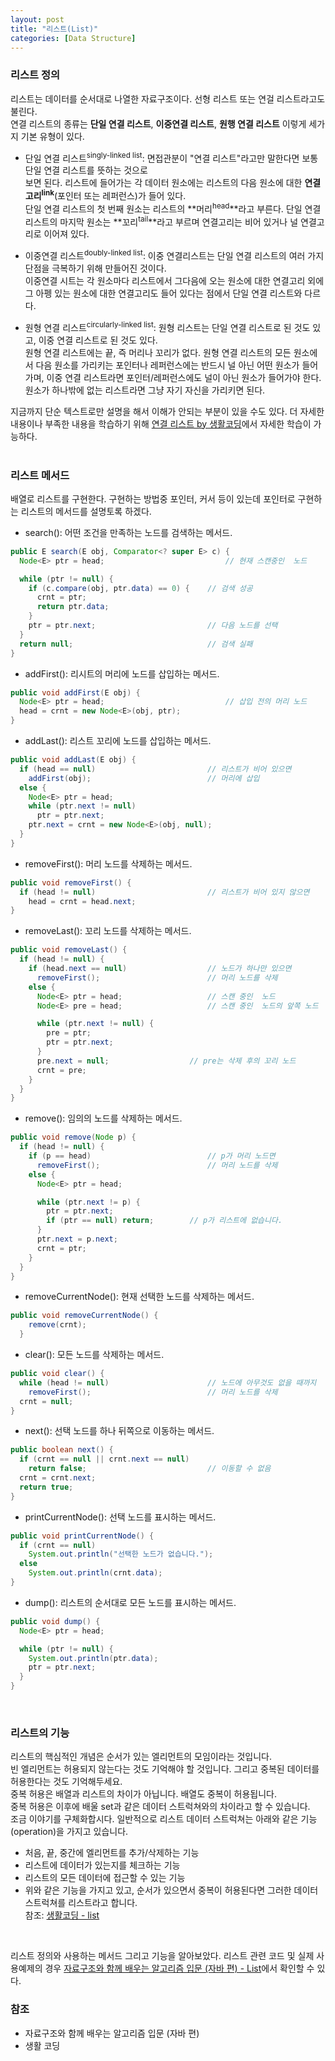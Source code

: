 ```yaml
---
layout: post
title: "리스트(List)"
categories: [Data Structure]
---
```


### 리스트 정의

리스트는 데이터를 순서대로 나열한 자료구조이다. 선형 리스트 또는 연걸 리스트라고도 불린다.   
연결 리스트의 종류는 **단일 연결 리스트**, **이중연결 리스트**, **원행 연결 리스트** 이렇게 세가지 기본 유형이 있다.   

- 단일 연결 리스트<sup>singly-linked list</sup>: 면접관분이 "연결 리스트"라고만 말한다면 보통 단일 연결 리스트를 뜻하는 것으로   
보면 된다. 리스트에 들어가는 각 데이터 원소에는 리스트의 다음 원소에 대한 **연결고리<sup>link</sup>**(포인터 또는 레퍼런스)가 들어 있다.   
단일 연결 리스트의 첫 번째 원소는 리스트의 **머리<sup>head</sup>**라고 부른다. 단일 연결 리스트의 마지막 원소는 **꼬리<sup>tail</sup>**라고 부르며 연결고리는 비어 있거나 널 연결고리로 이어져 있다.   

- 이중연결 리스트<sup>doubly-linked list</sup>: 이중 연결리스트는 단일 연결 리스트의 여러 가지 단점을 극복하기 위해 만들어진 것이다.   
이중연결 시트는 각 원소마다 리스트에서 그다음에 오는 원소에 대한 연결고리 외에 그 아펭 있는 원소에 대한 연결고리도 들어 있다는 점에서 단일 연결 리스트와 다르다.   

- 원형 연결 리스트<sup>circularly-linked list</sup>: 원형 리스트는 단일 연결 리스트로 된 것도 있고, 이중 연결 리스트로 된 것도 있다.   
원형 연결 리스트에는 끝, 즉 머리나 꼬리가 없다. 원형 연결 리스트의 모든 원소에서 다음 원소를 가리키는 포인터나 레퍼런스에는 반드시 널 아닌 어떤 원소가 들어가며, 이중 연결 리스트라면 포인터/레퍼런스에도 널이 아닌 원소가 들어가야 한다. 원소가 하나밖에 없는 리스트라면 그냥 자기 자신을 가리키면 된다.

지금까지 단순 텍스트로만 설명을 해서 이해가 안되는 부분이 있을 수도 있다. 더 자세한 내용이나 부족한 내용을 학습하기 위해
[연결 리스트 by 생활코딩](https://opentutorials.org/module/1335/8821)에서 자세한 학습이 가능하다.   
<br>

### 리스트 메서드

배열로 리스트를 구현한다. 구현하는 방법중 포인터, 커서 등이 있는데 포인터로 구현하는 리스트의 메서드를 설명토록 하겠다.   

- search(): 어떤 조건을 만족하는 노드를 검색하는 메서드.   
```java
public E search(E obj, Comparator<? super E> c) {
  Node<E> ptr = head;							// 현재 스캔중인  노드

  while (ptr != null) {
    if (c.compare(obj, ptr.data) == 0) {	// 검색 성공
      crnt = ptr;
      return ptr.data;
    }
    ptr = ptr.next;							// 다음 노드를 선택
  }
  return null;								// 검색 실패
}
```

- addFirst(): 리시트의 머리에 노드를 삽입하는 메서드.   
```java
public void addFirst(E obj) {
  Node<E> ptr = head;							// 삽입 전의 머리 노드
  head = crnt = new Node<E>(obj, ptr);
}
```

- addLast(): 리스트 꼬리에 노드를 삽입하는 메서드.   
```java
public void addLast(E obj) {
  if (head == null)							// 리스트가 비어 있으면 
    addFirst(obj);							// 머리에 삽입
  else {
    Node<E> ptr = head;
    while (ptr.next != null)
      ptr = ptr.next;
    ptr.next = crnt = new Node<E>(obj, null);
  }
}
```

- removeFirst(): 머리 노드를 삭제하는 메서드.   
```java
public void removeFirst() {
  if (head != null)							// 리스트가 비어 있지 않으면
    head = crnt = head.next;
}
```

- removeLast(): 꼬리 노드를 삭제하는 메서드.   
```java
public void removeLast() {
  if (head != null) {
    if (head.next == null)					// 노드가 하나만 있으면
      removeFirst();						// 머리 노드를 삭제
    else {
      Node<E> ptr = head;					// 스캔 중인  노드
      Node<E> pre = head;					// 스캔 중인  노드의 앞쪽 노드

      while (ptr.next != null) {
        pre = ptr;
        ptr = ptr.next;
      }
      pre.next = null;					// pre는 삭제 후의 꼬리 노드
      crnt = pre;
    }
  }
}
```

- remove(): 임의의 노드를 삭제하는 메서드.   
```java
public void remove(Node p) {
  if (head != null) {
    if (p == head)							// p가 머리 노드면
      removeFirst();						// 머리 노드를 삭제
    else {
      Node<E> ptr = head;

      while (ptr.next != p) {
        ptr = ptr.next;
        if (ptr == null) return;		// p가 리스트에 없습니다.  
      }
      ptr.next = p.next;
      crnt = ptr;
    }
  }
}
```

- removeCurrentNode(): 현재 선택한 노드를 삭제하는 메서드.   
```java
public void removeCurrentNode() {
    remove(crnt);
  }
```

- clear(): 모든 노드를 삭제하는 메서드.   
```java
public void clear() {
  while (head != null)						// 노드에 아무것도 없을 때까지
    removeFirst();							// 머리 노드를 삭제
  crnt = null;
}
```

- next(): 선택 노드를 하나 뒤쪽으로 이동하는 메서드.   
```java
public boolean next() {
  if (crnt == null || crnt.next == null)
    return false;							// 이동할 수 없음
  crnt = crnt.next;
  return true;
}
```

- printCurrentNode(): 선택 노드를 표시하는 메서드.   
```java
public void printCurrentNode() {
  if (crnt == null)
    System.out.println("선택한 노드가 없습니다.");
  else
    System.out.println(crnt.data);
}
```

- dump(): 리스트의 순서대로 모든 노드를 표시하는 메서드.   
```java
public void dump() {
  Node<E> ptr = head;

  while (ptr != null) {
    System.out.println(ptr.data);
    ptr = ptr.next;
  }
}
```   
<br>

### 리스트의 기능

리스트의 핵심적인 개념은 순서가 있는 엘리먼트의 모임이라는 것입니다.   
빈 엘리먼트는 허용되지 않는다는 것도 기억해야 할 것입니다. 그리고 중복된 데이터를 허용한다는 것도 기억해두세요.    
중복 허용은 배열과 리스트의 차이가 아닙니다. 배열도 중복이 허용됩니다.    
중복 허용은 이후에 배울 set과 같은 데이터 스트럭쳐와의 차이라고 할 수 있습니다.   
조금 이야기를 구체화합시다. 일반적으로 리스트 데이터 스트럭쳐는 아래와 같은 기능(operation)을 가지고 있습니다.   
- 처음, 끝, 중간에 엘리먼트를 추가/삭제하는 기능
- 리스트에 데이터가 있는지를 체크하는 기능
- 리스트의 모든 데이터에 접근할 수 있는 기능
- 위와 같은 기능을 가지고 있고, 순서가 있으면서 중복이 허용된다면 그러한 데이터 스트럭쳐를 리스트라고 합니다.   
참조: [생활코딩 - list](https://opentutorials.org/module/1335/8636)   
<br>

리스트 정의와 사용하는 메서드 그리고 기능을 알아보았다. 리스트 관련 코드 및 실제 사용예제의 경우 [자료구조와 함께 배우는 알고리즘 입문 (자바 편) - List](https://github.com/jun7343/easyspub-java/tree/master/chap09)에서 확인할 수 있다.   

### 참조
- 자료구조와 함께 배우는 알고리즘 입문 (자바 편)
- 생활 코딩





